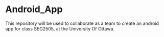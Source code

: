 # Android_App
This repository will be used to collaborate as a team to create an android app for class SEG2505, at the University Of Ottawa.
